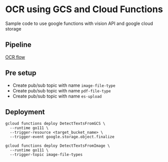 # OCR using GCS and Cloud Functions

Sample code to use google functions with vision API and google cloud storage

## Pipeline

[OCR flow](ocr-flow.jpg)

## Pre setup

- Create pub/sub topic with name `image-file-type`
- Create pub/sub topic with name `pdf-file-type`
- Create pub/sub topic with name `es-upload`

## Deployment
```
gcloud functions deploy DetectTextsFromGCS \
  --runtime go111 \
  --trigger-resource <target_bucket_name> \
  --trigger-event google.storage.object.finalize
```

```
gcloud functions deploy DetectTextsFromImage \
  --runtime go111 \
  --trigger-topic image-file-types
```
